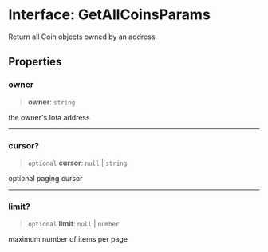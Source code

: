 # Interface: GetAllCoinsParams

Return all Coin objects owned by an address.

## Properties

### owner

> **owner**: `string`

the owner's Iota address

---

### cursor?

> `optional` **cursor**: `null` \| `string`

optional paging cursor

---

### limit?

> `optional` **limit**: `null` \| `number`

maximum number of items per page
